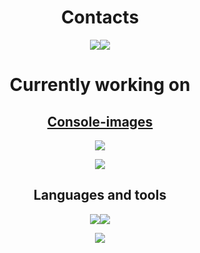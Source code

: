 <h1 align=center>Contacts</h2>  
<p align=center><a href=https://github.com/LedinecMing><img src=https://img.shields.io/badge/GitHub-%2312100E.svg?&style=for-the-badge&logo=Github&logoColor=white></a><a href=https://discord.gg/EGbp4kCvvr><img src=https://img.shields.io/badge/Discord-%2312100E.svg?&style=for-the-badge&logo=Discord&logoColor=white></a></p>
<h1 align=center>Currently working on</h3>  
<h2 align=center><a href=https://github.com/LedinecMing/console_images>Console-images</a></h2>  
<p align=center><img src=https://raw.githubusercontent.com/LedinecMing/console_images/main/examples/billy.gif></p>  
<p align=center><img src=https://github-readme-stats.vercel.app/api?username=LedinecMing&show_icons=true&theme=tokyonight&count_private=true></p> 
<h2 align=center>Languages and tools</h2>
<p align=center><img src=https://img.shields.io/badge/Lang-Python-blueviolet?style=for-the-badge&logo=python><img src=https://img.shields.io/badge/Lang-Cpp-blueviolet?style=for-the-badge&logo=cpp>
<p align=center><img src=https://komarev.com/ghpvc/?username=LedinecMing></p>

